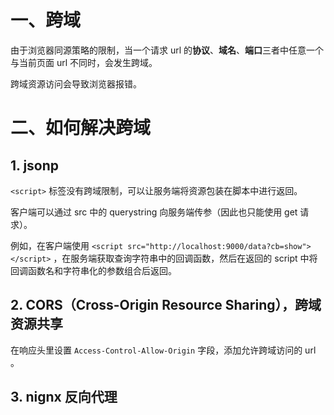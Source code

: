 # 一、跨域

由于浏览器同源策略的限制，当一个请求 url 的**协议**、**域名**、**端口**三者中任意一个与当前页面 url 不同时，会发生跨域。

跨域资源访问会导致浏览器报错。

# 二、如何解决跨域

## 1. jsonp

`<script>` 标签没有跨域限制，可以让服务端将资源包装在脚本中进行返回。

客户端可以通过 src 中的 querystring 向服务端传参（因此也只能使用 get 请求）。

例如，在客户端使用 `<script src="http://localhost:9000/data?cb=show"></script>` ，在服务端获取查询字符串中的回调函数，然后在返回的 script 中将回调函数名和字符串化的参数组合后返回。

## 2. CORS（Cross-Origin Resource Sharing），跨域资源共享

在响应头里设置 `Access-Control-Allow-Origin` 字段，添加允许跨域访问的 url 。

## 3. nignx 反向代理

